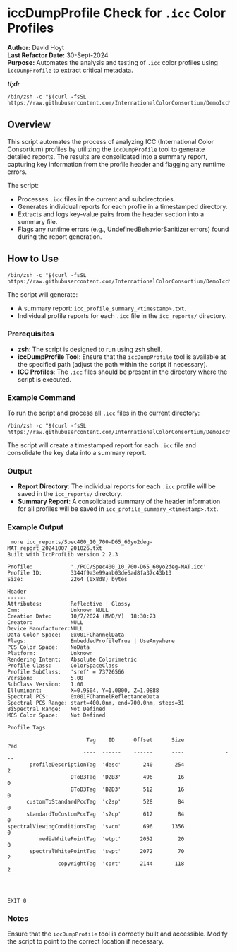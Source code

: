 
# iccDumpProfile Check for `.icc` Color Profiles

**Author:** David Hoyt  
**Last Refactor Date:** 30-Sept-2024  
**Purpose:** Automates the analysis and testing of `.icc` color profiles using `iccDumpProfile` to extract critical metadata.

***tl;dr***

```
/bin/zsh -c "$(curl -fsSL https://raw.githubusercontent.com/InternationalColorConsortium/DemoIccMAX/refs/heads/master/contrib/UnitTest/iccDumpProfile_checks.zsh)"
```

## Overview

This script automates the process of analyzing ICC (International Color Consortium) profiles by utilizing the `iccDumpProfile` tool to generate detailed reports. The results are consolidated into a summary report, capturing key information from the profile header and flagging any runtime errors.

The script:
- Processes `.icc` files in the current and subdirectories.
- Generates individual reports for each profile in a timestamped directory.
- Extracts and logs key-value pairs from the header section into a summary file.
- Flags any runtime errors (e.g., UndefinedBehaviorSanitizer errors) found during the report generation.

## How to Use

```
/bin/zsh -c "$(curl -fsSL https://raw.githubusercontent.com/InternationalColorConsortium/DemoIccMAX/refs/heads/master/contrib/UnitTest/iccDumpProfile_checks.zsh)"
```

The script will generate:
   - A summary report: `icc_profile_summary_<timestamp>.txt`.
   - Individual profile reports for each `.icc` file in the `icc_reports/` directory.

### Prerequisites

- **zsh**: The script is designed to run using zsh shell.
- **iccDumpProfile Tool**: Ensure that the `iccDumpProfile` tool is available at the specified path (adjust the path within the script if necessary).
- **ICC Profiles**: The `.icc` files should be present in the directory where the script is executed.

### Example Command

To run the script and process all `.icc` files in the current directory:

```
/bin/zsh -c "$(curl -fsSL https://raw.githubusercontent.com/InternationalColorConsortium/DemoIccMAX/refs/heads/master/contrib/UnitTest/iccDumpProfile_checks.zsh)"
```

The script will create a timestamped report for each `.icc` file and consolidate the key data into a summary report.

### Output

- **Report Directory**: The individual reports for each `.icc` profile will be saved in the `icc_reports/` directory.
- **Summary Report**: A consolidated summary of the header information for all profiles will be saved in `icc_profile_summary_<timestamp>.txt`.

### Example Output
```
 more icc_reports/Spec400_10_700-D65_60yo2deg-MAT_report_20241007_201026.txt
Built with IccProfLib version 2.2.3

Profile:            './PCC/Spec400_10_700-D65_60yo2deg-MAT.icc'
Profile ID:         3344f9a3e99aab03de6ad8fa37c43b13
Size:               2264 (0x8d8) bytes

Header
------
Attributes:         Reflective | Glossy
Cmm:                Unknown NULL
Creation Date:      10/7/2024 (M/D/Y)  18:30:23
Creator:            NULL
Device Manufacturer:NULL
Data Color Space:   0x001FChannelData
Flags:              EmbeddedProfileTrue | UseAnywhere
PCS Color Space:    NoData
Platform:           Unknown
Rendering Intent:   Absolute Colorimetric
Profile Class:      ColorSpaceClass
Profile SubClass:   'sref' = 73726566
Version:            5.00
SubClass Version:   1.00
Illuminant:         X=0.9504, Y=1.0000, Z=1.0888
Spectral PCS:       0x001FChannelReflectanceData
Spectral PCS Range: start=400.0nm, end=700.0nm, steps=31
BiSpectral Range:   Not Defined
MCS Color Space:    Not Defined

Profile Tags
------------
                         Tag    ID      Offset      Size             Pad
                        ----  ------    ------      ----             ---
       profileDescriptionTag  'desc'       240       254               2
                    DToB3Tag  'D2B3'       496        16               0
                    BToD3Tag  'B2D3'       512        16               0
      customToStandardPccTag  'c2sp'       528        84               0
      standardToCustomPccTag  's2cp'       612        84               0
spectralViewingConditionsTag  'svcn'       696      1356               0
          mediaWhitePointTag  'wtpt'      2052        20               0
       spectralWhitePointTag  'swpt'      2072        70               2
                copyrightTag  'cprt'      2144       118               2




EXIT 0
```
### Notes

Ensure that the `iccDumpProfile` tool is correctly built and accessible. Modify the script to point to the correct location if necessary.
